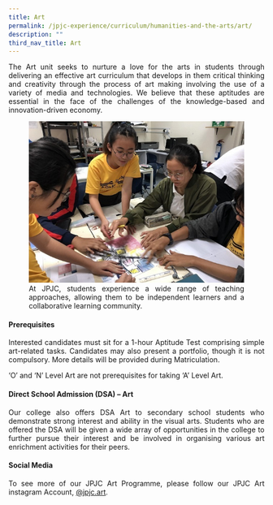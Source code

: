 ```yaml
---
title: Art
permalink: /jpjc-experience/curriculum/humanities-and-the-arts/art/
description: ""
third_nav_title: Art
---
```

<div align=justify>
<p>
The Art unit seeks to nurture a love for the arts in students through delivering an effective art curriculum that develops in them critical thinking and creativity through the process of art making involving the use of a variety of media and technologies. We believe that these aptitudes are essential in the face of the challenges of the knowledge-based and innovation-driven economy.
</p>

<figure>
<img src="/images/JPJC%20Experience/Curriculum/Humanities%20and%20the%20Arts/Art/pic1.jpg">
<figcaption>At JPJC, students experience a wide range of teaching approaches, allowing them to be independent learners and a collaborative learning community.</figcaption></figure>

<h4><strong>Prerequisites</strong></h4>
<p>
Interested candidates must sit for a 1-hour Aptitude Test comprising simple art-related tasks. Candidates may also present a portfolio, though it is not compulsory. More details will be provided during Matriculation.</p>

<p>
‘O’ and ‘N’ Level Art are not prerequisites for taking ‘A’ Level Art.</p>

<h4><strong>Direct School Admission (DSA) – Art</strong></h4>
<p>
Our college also offers DSA Art to secondary school students who demonstrate strong interest and ability in the visual arts. Students who are offered the DSA will be given a wide array of opportunities in the college to further pursue their interest and be involved in organising various art enrichment activities for their peers.</p>

<h4><strong>Social Media</strong></h4>
<p>
To see more of our JPJC Art Programme, please follow our JPJC Art instagram Account, <a href="https://www.instagram.com/jpjc.art/">@jpjc.art</a>.</p>
